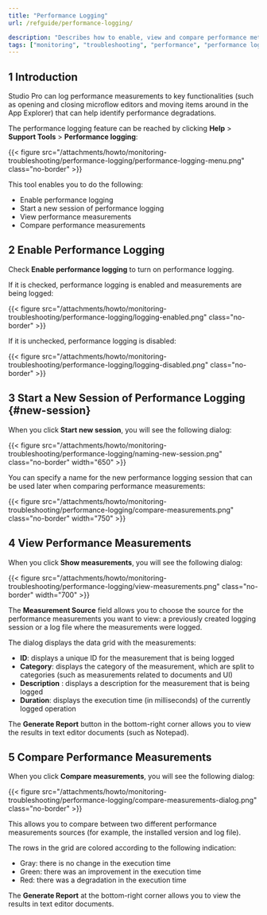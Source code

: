 ```yaml
---
title: "Performance Logging"
url: /refguide/performance-logging/

description: "Describes how to enable, view and compare performance metrics to key functionalities in Studio Pro."
tags: ["monitoring", "troubleshooting", "performance", "performance logging"]
---
```


## 1 Introduction

Studio Pro can log performance measurements to key functionalities (such as opening and closing microflow editors and moving items around in the App Explorer) that can help identify performance degradations.

The performance logging feature can be reached by clicking **Help** > **Support Tools** > **Performance logging**:

{{< figure src="/attachments/howto/monitoring-troubleshooting/performance-logging/performance-logging-menu.png" class="no-border" >}}

This tool enables you to do the following:

* Enable performance logging
* Start a new session of performance logging
* View performance measurements
* Compare performance measurements

## 2 Enable Performance Logging

Check **Enable performance logging** to turn on performance logging.

If it is checked, performance logging is enabled and measurements are being logged:

{{< figure src="/attachments/howto/monitoring-troubleshooting/performance-logging/logging-enabled.png" class="no-border" >}}

If it is unchecked, performance logging is disabled:

{{< figure src="/attachments/howto/monitoring-troubleshooting/performance-logging/logging-disabled.png" class="no-border" >}}

## 3 Start a New Session of Performance Logging {#new-session}

When you click **Start new session**, you will see the following dialog:

{{< figure src="/attachments/howto/monitoring-troubleshooting/performance-logging/naming-new-session.png" class="no-border" width="650" >}}

You can specify a name for the new performance logging session that can be used later when comparing performance measurements:

{{< figure src="/attachments/howto/monitoring-troubleshooting/performance-logging/compare-measurements.png" class="no-border" width="750" >}}

## 4 View Performance Measurements

When you click **Show measurements**, you will see the following dialog:

{{< figure src="/attachments/howto/monitoring-troubleshooting/performance-logging/view-measurements.png" class="no-border" width="700" >}}

The **Measurement Source** field allows you to choose the source for the performance measurements you want to view: a previously created logging session or a log file where the measurements were logged.

The dialog displays the data grid with the measurements:

* **ID**: displays a unique ID for the measurement that is being logged
* **Category**: displays the category of the measurement, which are split to categories (such as measurements related to documents and UI)
* **Description** : displays a description for the measurement that is being logged
* **Duration**: displays the execution time (in milliseconds) of the currently logged operation

The **Generate Report** button in the bottom-right corner allows you to view the results in text editor documents (such as Notepad).

## 5 Compare Performance Measurements

When you click **Compare measurements**, you will see the following dialog:

{{< figure src="/attachments/howto/monitoring-troubleshooting/performance-logging/compare-measurements-dialog.png" class="no-border" >}}

This allows you to compare between two different performance measurements sources (for example, the installed version and log file).

The rows in the grid are colored according to the following indication:

* Gray: there is no change in the execution time
* Green: there was an improvement in the execution time
* Red: there was a degradation in the execution time

The **Generate Report** at the bottom-right corner allows you to view the results in text editor documents. 
